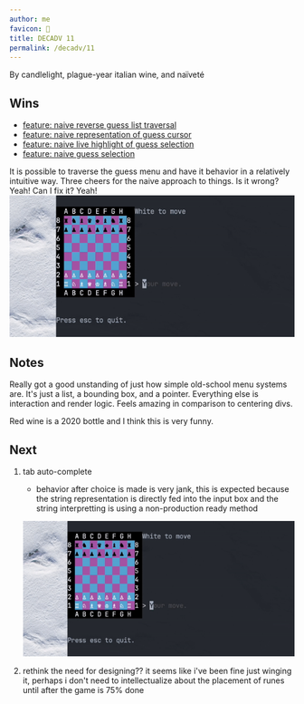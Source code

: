 ```yaml
---
author: me
favicon: 🍷
title: DECADV 11
permalink: /decadv/11
---
```


By candlelight, plague-year italian wine, and naïveté

## Wins
- [feature: naive reverse guess list traversal](https://github.com/coffee-dan/bubble-chess/commit/8d516b89fb5a338297f640d378abe8788d941272)
- [feature: naive representation of guess cursor](https://github.com/coffee-dan/bubble-chess/commit/a9b515b50f288d0ceba68e85e2c5d0331653d9d6)
- [feature: naive live highlight of guess selection](https://github.com/coffee-dan/bubble-chess/commit/f95c609449a8646c9e3ae8d8a5088603130bdb11)
- [feature: naive guess selection](https://github.com/coffee-dan/bubble-chess/commit/622de25cdff1f183d0d1f694176e9a91cafa397e)

It is possible to traverse the guess menu and have it behavior in a relatively intuitive way. Three cheers for the naive approach to things. Is it wrong? Yeah! Can I fix it? Yeah!
![Bubble chess guess menu working properly](/assets/decadv-day-11-guess-menu-demo.gif)

## Notes

Really got a good unstanding of just how simple old-school menu systems are. It's just a list, a bounding box, and a pointer. Everything else is interaction and render logic. Feels amazing in comparison to centering divs.

Red wine is a 2020 bottle and I think this is very funny.

## Next

1. tab auto-complete
    * behavior after choice is made is very jank, this is expected because the string representation is directly fed into the input box and the string interpretting is using a non-production ready method

    ![Bubble chess guess menu bug](/assets/decadv-day-11-guess-menu-bug.gif)

2. rethink the need for designing?? it seems like i've been fine just winging it, perhaps i don't need to intellectualize about the placement of runes until after the game is 75% done
